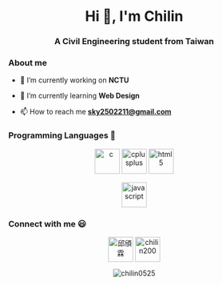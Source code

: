 <h1 align="center">Hi 👋, I'm Chilin</h1>
<h3 align="center">A Civil Engineering student from Taiwan</h3>

### About me
 - 🔭 I’m currently working on **NCTU**

 - 🌱 I’m currently learning **Web Design**
  
 - 📫 How to reach me **sky2502211@gmail.com**

### Programming Languages  :rocket:
<p align="center"><img src="https://devicons.github.io/devicon/devicon.git/icons/c/c-original.svg" alt="c" width="50" height="50"/> <img src="https://devicons.github.io/devicon/devicon.git/icons/cplusplus/cplusplus-original.svg" alt="cplusplus" width="50" height="50"/> <img src="https://devicons.github.io/devicon/devicon.git/icons/html5/html5-original-wordmark.svg" alt="html5" width="50" height="50"/></p><p align="center"> <img src="https://devicons.github.io/devicon/devicon.git/icons/javascript/javascript-original.svg" alt="javascript" width="50" height="50"/>

### Connect with me :smiley:
<p align="center">
<a href="https://fb.com/邱頎霖" target="blank"><img align="center" src="https://cdn.jsdelivr.net/npm/simple-icons@3.0.1/icons/facebook.svg" alt="邱頎霖" height="50" width="50" /></a>
<a href="https://instagram.com/chilin200" target="blank"><img align="center" src="https://cdn.jsdelivr.net/npm/simple-icons@3.0.1/icons/instagram.svg" alt="chilin200" height="50" width="50" /></a>
</p>

<p align="center"> <img src="https://komarev.com/ghpvc/?username=chilin0525" alt="chilin0525" /> </p>
